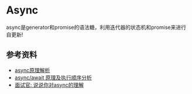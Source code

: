 # Async



async是generator和promise的语法糖，利用迭代器的状态机和promise来进行自更新!





## 参考资料

- [async原理解析](https://mp.weixin.qq.com/s?__biz=MjM5NTk4MDA1MA==&mid=2458073291&idx=2&sn=65b3daf551627d9e72b2a48d379f3c6a&chksm=b187aeb686f027a0b6243c6e3f3b6d86c0b0dea28e7040d997a975716ad1ed9a260abca05112&mpshare=1&scene=1&srcid=&sharer_sharetime=1583798306222&sharer_shareid=778ad5bf3b27e0078eb105d7277263f6#rd)
- [async/await 原理及执行顺序分析](https://mp.weixin.qq.com/s?__biz=MzI1ODk2Mjk0Nw==&mid=2247484739&idx=1&sn=81b9231c68d6f7796688171922bda822&chksm=ea01662fdd76ef39825d1254d91943949626dce6aecd25cd1eaa47ad2c310036cd7855b2e5bb&mpshare=1&scene=1&srcid=&sharer_sharetime=1572996601651&sharer_shareid=778ad5bf3b27e0078eb105d7277263f6#rd)
- [面试官: 说说你对async的理解](https://mp.weixin.qq.com/s/pHg2CGZocb2-2djnF_pPBg)
